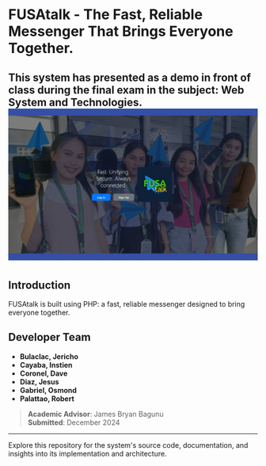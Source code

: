 # FUSAtalk - The Fast, Reliable Messenger That Brings Everyone Together.
This system has presented as a demo in front of class during the final exam in the subject: Web System and Technologies.
![FUSAtalk](https://github.com/jesusdiazjess/FUSAtalk/blob/main/demos/homepage.jpeg) 
---

## Introduction
FUSAtalk is built using PHP: a fast, reliable messenger designed to bring everyone together.


## Developer Team  
- **Bulaclac, Jericho**
- **Cayaba, Instien**
- **Coronel, Dave**
- **Diaz, Jesus**
- **Gabriel, Osmond**
- **Palattao, Robert**


> **Academic Advisor**: James Bryan Bagunu <br>
> **Submitted**: December 2024  

---  
Explore this repository for the system's source code, documentation, and insights into its implementation and architecture.
